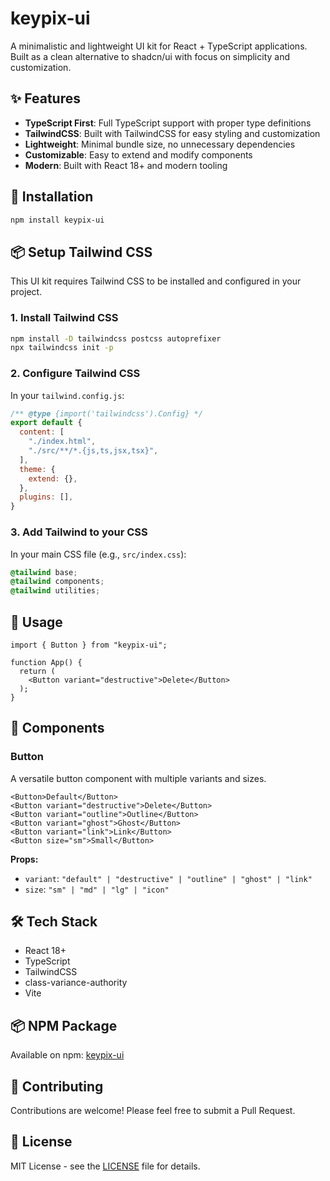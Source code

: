 # keypix-ui

A minimalistic and lightweight UI kit for React + TypeScript applications. Built as a clean alternative to shadcn/ui with focus on simplicity and customization.

## ✨ Features

- **TypeScript First**: Full TypeScript support with proper type definitions
- **TailwindCSS**: Built with TailwindCSS for easy styling and customization
- **Lightweight**: Minimal bundle size, no unnecessary dependencies
- **Customizable**: Easy to extend and modify components
- **Modern**: Built with React 18+ and modern tooling

## 🚀 Installation

```bash
npm install keypix-ui
```

## 📦 Setup Tailwind CSS

This UI kit requires Tailwind CSS to be installed and configured in your project.

### 1. Install Tailwind CSS

```bash
npm install -D tailwindcss postcss autoprefixer
npx tailwindcss init -p
```

### 2. Configure Tailwind CSS

In your `tailwind.config.js`:

```js
/** @type {import('tailwindcss').Config} */
export default {
  content: [
    "./index.html",
    "./src/**/*.{js,ts,jsx,tsx}",
  ],
  theme: {
    extend: {},
  },
  plugins: [],
}
```

### 3. Add Tailwind to your CSS

In your main CSS file (e.g., `src/index.css`):

```css
@tailwind base;
@tailwind components;
@tailwind utilities;
```

## 📖 Usage

```tsx
import { Button } from "keypix-ui";

function App() {
  return (
    <Button variant="destructive">Delete</Button>
  );
}
```

## 🎨 Components

### Button

A versatile button component with multiple variants and sizes.

```tsx
<Button>Default</Button>
<Button variant="destructive">Delete</Button>
<Button variant="outline">Outline</Button>
<Button variant="ghost">Ghost</Button>
<Button variant="link">Link</Button>
<Button size="sm">Small</Button>
```

**Props:**
- `variant`: `"default" | "destructive" | "outline" | "ghost" | "link"`
- `size`: `"sm" | "md" | "lg" | "icon"`

## 🛠️ Tech Stack

- React 18+
- TypeScript
- TailwindCSS
- class-variance-authority
- Vite

## 📦 NPM Package

Available on npm: [keypix-ui](https://www.npmjs.com/package/keypix-ui)

## 🤝 Contributing

Contributions are welcome! Please feel free to submit a Pull Request.

## 📄 License

MIT License - see the [LICENSE](LICENSE) file for details.